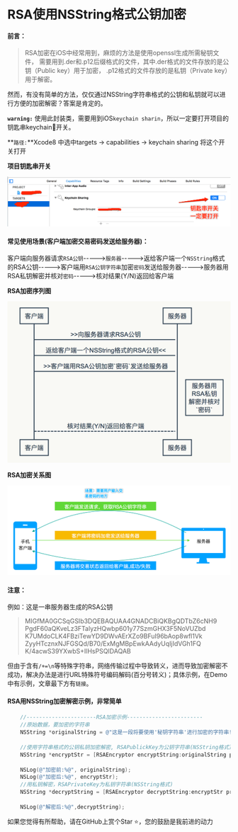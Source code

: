 # RSA使用NSString格式公钥加密

#### 前言：

> RSA加密在iOS中经常用到，麻烦的方法是使用openssl生成所需秘钥文件，
> 需要用到.der和.p12后缀格式的文件，其中.der格式的文件存放的是公钥（Public key）用于加密，
> .p12格式的文件存放的是私钥（Private key）用于解密。
> 

然而，有没有简单的方法，仅仅通过NSString字符串格式的公钥和私钥就可以进行方便的加密解密？答案是肯定的。

**`warning:`** 使用此封装类，需要用到iOS`keychain sharin`，所以一定要打开项目的钥匙串keychain🔑开关。

**`路径:`**Xcode8 中选中targets -> capabilities -> keychain sharing 将这个开关打开

**项目钥匙串开关**

![RSA序列图](https://raw.githubusercontent.com/muzipiao/GitHubImages/master/RSAImage/RSAImg0.png)


#### 常见使用场景(客户端加密交易密码发送给服务器)：

客户端向服务器请求`RSA公钥`----->`服务器`----->返给客户端一个`NSString`格式的RSA公钥----->客户端用`RSA公钥字符串`加密`密码`发送给服务器----->服务器用RSA私钥解密并核对`密码`----->核对结果(Y/N)返回给客户端

**RSA加密序列图**

![RSA序列图](https://raw.githubusercontent.com/muzipiao/GitHubImages/master/RSAImage/RSAImg1.png)

**RSA加密关系图**

![RSA序列图](https://raw.githubusercontent.com/muzipiao/GitHubImages/master/RSAImage/RSAImg2.png)


#### 注意：

例如：这是一串服务器生成的RSA公钥

> MIGfMA0GCSqGSIb3DQEBAQUAA4GNADCBiQKBgQDTbZ6cNH9
> PgdF60aQKveLz3FTalyzHQwbp601y77SzmGHX3F5NoVUZbd
> K7UMdoCLK4FBziTewYD9DWvAErXZo9BFuI96bAop8wfl1Vk
> ZyyHTcznxNJFGSQd/B70/ExMgMBpEwkAAdyUqIjIdVGh1FQ
> K/4acwS39YXwbS+IlHsPSQIDAQAB
>

但由于含有`/+=\n`等特殊字符串，网络传输过程中导致转义，进而导致加密解密不成功，解决办法是进行URL特殊符号编码解码(百分号转义)；具体示例，在Demo中有示例，文章最下方有`链接`。

#### RSA用NSString加密解密示例，非常简单

```Objective-C
    //----------------------RSA加密示例------------------------
    //原始数据，要加密的字符串
    NSString *originalString = @"这是一段将要使用'秘钥字符串'进行加密的字符串!";
    
    //使用字符串格式的公钥私钥加密解密, RSAPublickKey为公钥字符串(NSString格式)
    NSString *encryptStr = [RSAEncryptor encryptString:originalString publicKey:RSAPublickKey];
    
    NSLog(@"加密前:%@", originalString);
    NSLog(@"加密后:%@", encryptStr);
    //用私钥解密，RSAPrivateKey为私钥字符串(NSString格式)
    NSString *decryptString = [RSAEncryptor decryptString:encryptStr privateKey:RSAPrivateKey];
    
    NSLog(@"解密后:%@",decryptString);
```

如果您觉得有所帮助，请在GitHub上赏个Star ⭐️，您的鼓励是我前进的动力